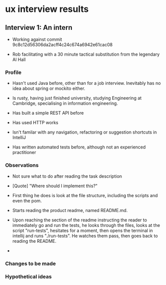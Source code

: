 # ux interview results

## Interview 1: An intern

- Working against commit 9c8c12d56306da2acff4c24c674a6942e61cac08

- Rob facilitating with a 30 minute tactical substitution from the legendary Al Hall

### Profile

- Hasn't used Java before, other than for a job interview. Inevitably has no idea about spring or mockito either.

- Is rusty, having just finished university, studying Engineering at Cambridge, specialising in information
  engineering.

- Has built a simple REST API before

- Has used HTTP works

- Isn't familar with any navigation, refactoring or suggestion shortcuts in IntelliJ

- Has written automated tests before, although not an experienced practitioner

### Observations

- Not sure what to do after reading the task description

- [Quote] "Where should I implement this?"

- First thing he does is look at the file structure, including the scripts and even the pom.

- Starts reading the product readme, named README.md.

- Upon reaching the section of the readme instructing the reader to immediately go and run the tests, he
  looks through the files, looks at the script "run-tests", hesitates for a moment, then opens the terminal in
  intellij and runs "./run-tests". He watches them pass, then goes back to reading the README.
  
- 

### Changes to be made

### Hypothetical ideas
